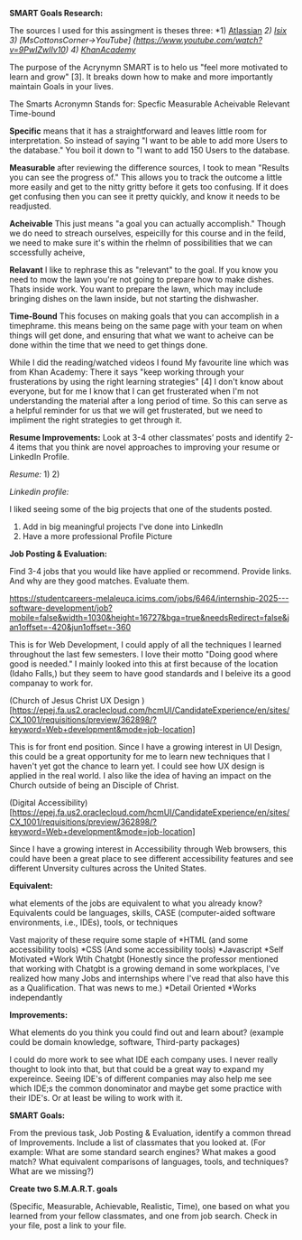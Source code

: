 **SMART Goals Research:**

The sources I used for this assingment is theses three:
*1) [Atlassian](https://www.atlassian.com/blog/productivity/how-to-write-smart-goals)
*2) [Isix](https://www.isixsigma.com/dictionary/smart/)*
*3) [MsCottonsCorner->YouTube] (https://www.youtube.com/watch?v=9PwIZwIIv10)*
*4) [KhanAcademy](https://www.khanacademy.org/college-careers-more/learnstorm-growth-mindset-activities-us/elementary-and-middle-school-activities/setting-goals/v/learnstorm-growth-mindset-how-to-write-a-smart-goal)*


The purpose of the Acrynymn SMART is to helo us "feel more motivated to learn and grow" [3]. It breaks down how to make and more importantly maintain Goals in your lives. 

The Smarts Acronymn Stands for:
Specfic
Measurable 
Acheivable
Relevant
Time-bound

**Specific** means that it has a straightforward and leaves little room for interpretation. So instead of saying "I want to be able to add more Users to the database." You boil it down to "I want to add 150 Users to the database. 

**Measurable** after reviewing the difference sources, I took to mean "Results you can see the progress of." This allows you to track the outcome a little more easily and get to the nitty gritty before it gets too confusing. If it does get confusing then you can see it pretty quickly, and know it needs to be readjusted.

**Acheivable** This just means "a goal you can actually accomplish." Though we do need to streach ourselves, espeicilly for this course and in the feild, we need to make sure it's within the rhelmn of possibilities that we can sccessfully acheive,

**Relavant** I like to rephrase this as "relevant" to the goal. If you know you need to mow the lawn you're not going to prepare how to make dishes. Thats inside work. You want to prepare the lawn, which may include bringing dishes on the lawn inside, but not starting the dishwasher. 

**Time-Bound** This focuses on making goals that you can accomplish in a timephrame. this means being on the same page with your team on when things will get done, and ensuring that what we want to acheive can be done within the time that we need to get things done. 


While I did the reading/watched videos I found My favourite line which was from Khan Academy: There it says
"keep working through your frusterations by using the right learning strategies" [4]
I don't know about everyone, but for me I know that I can get frusterated when I'm not understanding the material after a long period of time. So this can serve as a helpful reminder for us that we will get frusterated, but we need to impliment the right strategies to get through it. 

**Resume Improvements:**
 Look at 3-4 other classmates’ posts and identify 2-4 items that you think are novel approaches to improving your resume or LinkedIn Profile.

*Resume:*
1) 
2) 
 
*Linkedin profile:*

I liked seeing some of the big projects that one of the students posted. 
 1) Add in big meaningful projects I've done into LinkedIn
 2) Have a more professional Profile Picture




**Job Posting & Evaluation:**

 Find 3-4 jobs that you would like have applied or recommend. Provide links. And why are they good matches. Evaluate them.

 https://studentcareers-melaleuca.icims.com/jobs/6464/internship-2025---software-development/job?mobile=false&width=1030&height=16727&bga=true&needsRedirect=false&jan1offset=-420&jun1offset=-360

 This is for Web Development, I could apply of all the techniques I learned throughout the last few semesters. I love their motto "Doing good where good is needed." I mainly looked into this at first because of the location (Idaho Falls,) but they seem to have good standards and I beleive its a good companay to work for. 

(Church of Jesus Christ UX Design )[https://epej.fa.us2.oraclecloud.com/hcmUI/CandidateExperience/en/sites/CX_1001/requisitions/preview/362898/?keyword=Web+development&mode=job-location]

This is for front end position. Since I have a growing interest in UI Design, this could be a great opportunity for me to learn new techniques that I haven't yet got the chance to learn yet. I could see how UX design is applied in the real world. I also like the idea of having an impact on the Church outside of being an Disciple of Christ. 

(Digital Accessibility)[https://epej.fa.us2.oraclecloud.com/hcmUI/CandidateExperience/en/sites/CX_1001/requisitions/preview/362898/?keyword=Web+development&mode=job-location] 

Since I have a growing interest in Accessibility through Web browsers, this could have been a great place to see different accessibility features and see different Unversity cultures across the United States. 

**Equivalent:**

 what elements of the jobs are equivalent to what you already know? Equivalents could be languages, skills, CASE (computer-aided software environments, i.e., IDEs), tools, or techniques

 Vast majority of these require some staple of 
 *HTML (and some accessibility tools)
 *CSS (And some accessibility tools)
 *Javascript
 *Self Motivated
 *Work Wtih Chatgbt (Honestly since the professor mentioned that working with Chatgbt is a growing  demand in some workplaces, I've realized how many Jobs and internships where I've read that also have this as a Qualification. That was news to me.)
 *Detail Oriented
 *Works independantly


**Improvements:**

 What elements do you think you could find out and learn about? (example could be domain knowledge, software, Third-party packages)

 I could do more work to see what IDE each company uses. I never really thought to look into that, but that could be a great way to expand my expereince. Seeing IDE's of different companies may also help me see which IDE;s the common donominator and maybe get some practice with their IDE's. Or at least be wiling to work with it. 


**SMART Goals:**

From the previous task, Job Posting & Evaluation, identify a common thread of Improvements. Include a list of classmates that you looked at. (For example: What are some standard search engines? What makes a good match? What equivalent comparisons of languages, tools, and techniques? What are we missing?)

**Create two S.M.A.R.T. goals**

(Specific, Measurable, Achievable, Realistic, Time), one based on what you learned from your fellow classmates, and one from job search.
Check in your file, post a link to your file.
